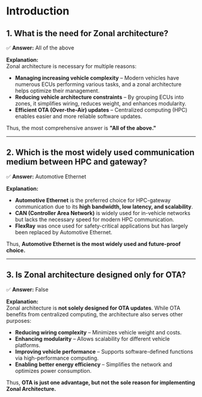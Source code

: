 # Introduction

## **1. What is the need for Zonal architecture?** 
✅ **Answer:** All of the above  

**Explanation:**  
Zonal architecture is necessary for multiple reasons:  
- **Managing increasing vehicle complexity** – Modern vehicles have numerous ECUs performing various tasks, and a zonal architecture helps optimize their management.  
- **Reducing vehicle architecture constraints** – By grouping ECUs into zones, it simplifies wiring, reduces weight, and enhances modularity.  
- **Efficient OTA (Over-the-Air) updates** – Centralized computing (HPC) enables easier and more reliable software updates.  

Thus, the most comprehensive answer is **"All of the above."**

---

## **2. Which is the most widely used communication medium between HPC and gateway?**  
✅ **Answer:** Automotive Ethernet  

**Explanation:**  
- **Automotive Ethernet** is the preferred choice for HPC-gateway communication due to its **high bandwidth, low latency, and scalability**.  
- **CAN (Controller Area Network)** is widely used for in-vehicle networks but lacks the necessary speed for modern HPC communication.  
- **FlexRay** was once used for safety-critical applications but has largely been replaced by Automotive Ethernet.  

Thus, **Automotive Ethernet is the most widely used and future-proof choice.**

---

## **3. Is Zonal architecture designed only for OTA?**  
✅ **Answer:** False  

**Explanation:**  
Zonal architecture is **not solely designed for OTA updates**. While OTA benefits from centralized computing, the architecture also serves other purposes:  
- **Reducing wiring complexity** – Minimizes vehicle weight and costs.  
- **Enhancing modularity** – Allows scalability for different vehicle platforms.  
- **Improving vehicle performance** – Supports software-defined functions via high-performance computing.  
- **Enabling better energy efficiency** – Simplifies the network and optimizes power consumption.  

Thus, **OTA is just one advantage, but not the sole reason for implementing Zonal Architecture.**
